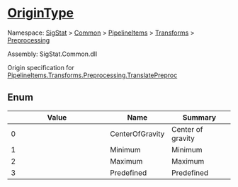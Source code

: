 # [OriginType](./OriginType.md)
Namespace: [SigStat]() > [Common](./../../../README.md) > [PipelineItems]() > [Transforms]() > [Preprocessing](./README.md)

Assembly: SigStat.Common.dll


Origin specification for [PipelineItems.Transforms.Preprocessing.TranslatePreproc](https://github.com/hargitomi97/sigstat/blob/master/docs/md/SigStat/Common/PipelineItems/Transforms/Preprocessing/TranslatePreproc.md)

##	Enum

| Value | Name | Summary | 
| --- | --- | --- | 
|<img width=200/> 0 | CenterOfGravity | Center of gravity | <br>
|<img width=200/> 1 | Minimum | Minimum | <br>
|<img width=200/> 2 | Maximum | Maximum | <br>
|<img width=200/> 3 | Predefined | Predefined | <br>


